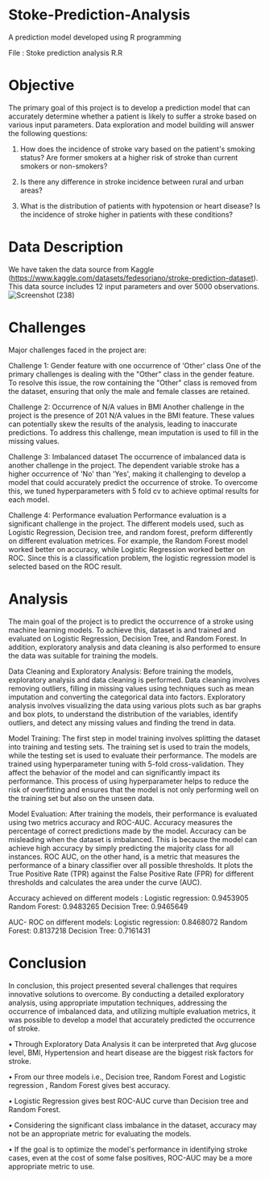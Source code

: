 # Stoke-Prediction-Analysis
A prediction model developed using R programming

File : Stoke prediction analysis R.R

# Objective
The primary goal of this project is to develop a prediction model that can accurately determine whether a patient is likely to suffer a stroke based on various input parameters. 
Data exploration and model building will answer the following questions: 

1.	How does the incidence of stroke vary based on the patient's smoking status? Are former smokers at a higher risk of stroke than current smokers or non-smokers?
  
2.	Is there any difference in stroke incidence between rural and urban areas?
   
3.	What is the distribution of patients with hypotension or heart disease? Is the incidence of stroke higher in patients with these conditions?

# Data Description 

We have taken the data source from Kaggle (https://www.kaggle.com/datasets/fedesoriano/stroke-prediction-dataset). This data source includes 12 input parameters and over 5000 observations. 
![Screenshot (238)](https://github.com/Jeswin21/Stoke-Prediction-Analysis/assets/85884215/f037b168-720a-416d-980e-35522b277828)

# Challenges 

Major challenges faced in the project are: 

Challenge 1: Gender feature with one occurrence of ‘Other’ class
One of the primary challenges is dealing with the "Other" class in the gender feature. To resolve this issue, the row containing the "Other" class is removed from the dataset, ensuring that only the male and female classes are retained.

Challenge 2: Occurrence of N/A values in BMI
Another challenge in the project is the presence of 201 N/A values in the BMI feature. These values can potentially skew the results of the analysis, leading to inaccurate predictions. To address this challenge, mean imputation is used to fill in the missing values.

Challenge 3: Imbalanced dataset
The occurrence of imbalanced data is another challenge in the project. The dependent variable stroke has a higher occurrence of 'No' than 'Yes', making it challenging to develop a model that could accurately predict the occurrence of stroke. To overcome this, we tuned hyperparameters with 5 fold cv to achieve optimal results for each model.

Challenge 4: Performance evaluation
Performance evaluation is a significant challenge in the project. The different models used, such as Logistic Regression, Decision tree, and random forest, preform differently on different evaluation metrices. For example, the Random Forest model worked better on accuracy, while Logistic Regression worked better on ROC. Since this is a classification problem, the logistic regression model is selected based on the ROC result.


# Analysis 

The main goal of the project is to predict the occurrence of a stroke using machine learning models. To achieve this, dataset is and trained and evaluated on Logistic Regression, Decision Tree, and Random Forest. In addition, exploratory analysis and data cleaning is also performed to ensure the data was suitable for training the models.

Data Cleaning and Exploratory Analysis:
Before training the models, exploratory analysis and data cleaning is performed.
Data cleaning involves removing outliers, filling in missing values using techniques such as mean imputation and converting the categorical data into factors. Exploratory analysis involves visualizing the data using various plots such as bar graphs and box plots, to understand the distribution of the variables, identify outliers, and detect any missing values and finding the trend in data.

Model Training:
The first step in model training involves splitting the dataset into training and testing sets. The training set is used to train the models, while the testing set is used to evaluate their performance. The models are trained using hyperparameter tuning with 5-fold cross-validation. They affect the behavior of the model and can significantly impact its performance. This process of using hyperparameter helps to reduce the risk of overfitting and ensures that the model is not only performing well on the training set but also on the unseen data.

Model Evaluation:
After training the models, their performance is evaluated using two metrics accuracy and ROC-AUC. Accuracy measures the percentage of correct predictions made by the model. Accuracy can be misleading when the dataset is imbalanced. This is because the model can achieve high accuracy by simply predicting the majority class for all instances. ROC AUC, on the other hand, is a metric that measures the performance of a binary classifier over all possible thresholds. It plots the True Positive Rate (TPR) against the False Positive Rate (FPR) for different thresholds and calculates the area under the curve (AUC).

Accuracy achieved on different models :
Logistic regression: 0.9453905
Random Forest: 0.9483265
Decision Tree: 0.9465649

AUC- ROC on different models:
Logistic regression: 0.8468072
Random Forest: 0.8137218
Decision Tree: 0.7161431

# Conclusion 

In conclusion, this project presented several challenges that requires innovative solutions to overcome. By conducting a detailed exploratory analysis, using appropriate imputation techniques, addressing the occurrence of imbalanced data, and utilizing multiple evaluation metrics, it was possible to develop a model that accurately predicted the occurrence of stroke.

•	Through Exploratory Data Analysis it can be interpreted that Avg glucose level, BMI, Hypertension and heart disease are the biggest risk factors for stroke.

•	From our three models i.e., Decision tree, Random Forest and Logistic regression , Random Forest gives best accuracy.

•	Logistic Regression gives best ROC-AUC curve than Decision tree and Random Forest.

•	Considering the significant class imbalance in the dataset, accuracy may not be an appropriate metric for evaluating the models. 

•	If the goal is to optimize the model's performance in identifying stroke cases, even at the cost of some false positives, ROC-AUC may be a more appropriate metric to use. 


